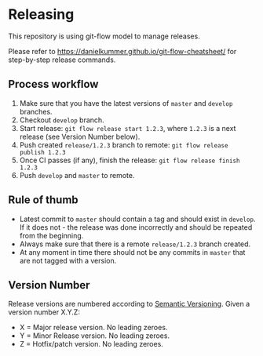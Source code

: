 # Releasing

This repository is using git-flow model to manage releases.

Please refer to https://danielkummer.github.io/git-flow-cheatsheet/ for 
step-by-step release commands.

## Process workflow
1. Make sure that you have the latest versions of `master` and `develop` branches.
2. Checkout `develop` branch.
3. Start release: `git flow release start 1.2.3`, where `1.2.3` is a next release (see Version Number below).
4. Push created `release/1.2.3` branch to remote: `git flow release publish 1.2.3`
5. Once CI passes (if any), finish the release: `git flow release finish 1.2.3`
6. Push `develop` and `master` to remote.

## Rule of thumb
- Latest commit to `master` should contain a tag and should exist in `develop`. 
  If it does not - the release was done incorrectly and should be repeated from 
  the beginning. 
- Always make sure that there is a remote `release/1.2.3` branch created.
- At any moment in time there should not be any commits in `master` that are not
  tagged with a version.

## Version Number
Release versions are numbered according to [Semantic Versioning](https://semver.org/).
Given a version number X.Y.Z:
  * X = Major release version. No leading zeroes.
  * Y = Minor Release version. No leading zeroes.
  * Z = Hotfix/patch version. No leading zeroes.

